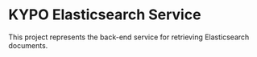 # KYPO Elasticsearch Service
This project represents the back-end service for retrieving Elasticsearch documents.
